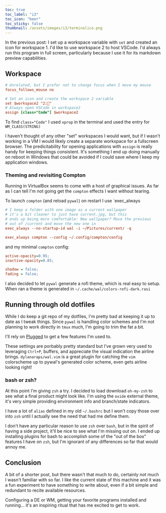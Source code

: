 ```yaml
---
toc: true
toc_label: "i3"
toc_icon: "beer"
toc_sticky: false
thumbnail: /assets/images/i3/terminalico.png
---
```


In the previous post: I set up a workspace variable with `set` and created an icon for workspace 1. I'd like to use workspace 2 to host VSCode. I'd always run this program in full screen, particularly because I use it for its markdown preview capabilities. 

## Workspace
```ini
# Unrelated, but I prefer not to change focus when I move my mouse
focus_follows_mouse no

# Set an icon and create the workspace 2 variable
set $workspace2 "2:"
# Always open VSCode in workspace2
assign [class="Code"] $workspace2
```

To find `class="Code"` I used `xprop` in the terminal and used the entry for `WM_CLASS(STRING)`

I haven't thought of any other "set" workspaces I would want, but if I wasn't working in a VM I would likely create a separate workspace for a fullscreen browser. The predicitability for opening applications with `assign` is really handy for keeping things consistent. It's something I end up doing manually on reboot in Windows that could be avoided if I could save where I keep my application windows.

### Theming and revisiting Compton
Running in VirtualBox seems to come with a host of graphical issues. As far as I can tell I'm not going get the `compton` effects I want without tearing. 

To launch `compton` (and reload `pywal`) on restart I use `exec_always
```ini
# I keep a folder with one image as a current wallpaper
# it's a bit cleaner to just have current.jpg, but this
# ends up being more comfortable: New wallpaper? Move the previous
# out of /current and move the new one in
exec_always --no-startup-id wal -i ~/Pictures/current/ -q

exec_always compton --config ~/.config/compton/config
```

and my minimal `compton` config:
```ini
active-opacity=0.95;
inactive-opacity=0.85;

shadow = false;
fading = false;
```

I also decided to let `pywal` generate a rofi theme, which is real easy to setup. When ran a theme is generated in `~/.cache/wal/colors-rofi-dark.rasi`

## Running through old dotfiles
While I do keep a git repo of my dotfiles, I'm pretty bad at keeping it up to date as I tweak things. Since `pywal` is handling color schemes and I'm not planning to work directly in `tmux` much, I'm going to trim the fat a bit.

I'll rely on [Plugged](link) to get a few features I'm used to.

<script src="https://gist.github.com/Hoenn/9a30c9cd6c8b986a31d7e5aecc69c07f.js"></script>

These settings are porbably pretty standard but I've grown very used to leveraging `Ctrl+P`, buffers, and appreciate the visual indication the airline brings. `dylanaraps/wal.vim` is a great plugin for catching the `vim` colorscheme up to pywal's generated color scheme, even gets airline looking right!

### bash or zsh?
At this point I'm giving `zsh` a try. I decided to load download `oh-my-zsh` to see what a final product might look like. I'm using the `oxide` external theme, it's very simple providing environment info and branch/state indicators.

 I have a lot of `alias` defined in my old `~/.bashrc` but I won't copy those over into `zsh` until I actually see the need that had me define them.

 I don't have any particular reason to use `zsh` over `bash`, but in the spirit of having a side project, it'll be nice to see what I'm missing out on. I ended up installing plugins for bash to accomplish some of the "out of the box" features I have on `zsh`, but I'm ignorant of any differences so far that would annoy me.

 ## Conclusion
 A bit of a shorter post, but there wasn't that much to do, certainly not much I wasn't familiar with so far. I like the current state of this machine and it was a fun experiment to have something to write about, even if a bit simple and redundant to recite available resources. 
 
 Configuring a DE or WM, getting your favorite programs installed and running... it's an inspiring ritual that has me excited to get to work.